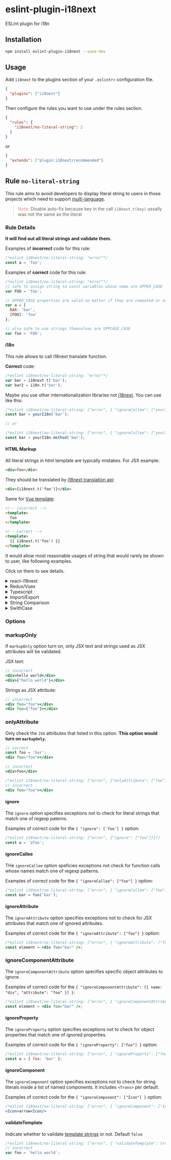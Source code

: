 # eslint-plugin-i18next

ESLint plugin for i18n

## Installation

```bash
npm install eslint-plugin-i18next --save-dev
```

## Usage

Add `i18next` to the plugins section of your `.eslintrc` configuration file.

```json
{
  "plugins": ["i18next"]
}
```

Then configure the rules you want to use under the rules section.

```json
{
  "rules": {
    "i18next/no-literal-string": 2
  }
}
```

or

```json
{
  "extends": ["plugin:i18next/recommended"]
}
```

## Rule `no-literal-string`

This rule aims to avoid developers to display literal string to users
in those projects which need to support [multi-language](https://www.i18next.com/).

> <span style="color: lightcoral">Note:</span> Disable auto-fix because key in the call `i18next.t(key)` ussally was not the same as the literal

### Rule Details

**It will find out all literal strings and validate them.**

Examples of **incorrect** code for this rule:

```js
/*eslint i18next/no-literal-string: "error"*/
const a = 'foo';
```

Examples of **correct** code for this rule:

```js
/*eslint i18next/no-literal-string: "error"*/
// safe to assign string to const variables whose name are UPPER_CASE
var FOO = 'foo';

// UPPER_CASE properties are valid no matter if they are computed or not
var a = {
  BAR: 'bar',
  [FOO]: 'foo'
};

// also safe to use strings themselves are UPPCASE_CASE
var foo = 'FOO';
```

#### i18n

This rule allows to call i18next translate function.

**Correct** code:

```js
/*eslint i18next/no-literal-string: "error"*/
var bar = i18next.t('bar');
var bar2 = i18n.t('bar');
```

Maybe you use other internationalization libraries
not [i18next](https://www.i18next.com/). You can use like this:

```js
/*eslint i18next/no-literal-string: ["error", { "ignoreCallee": ["yourI18n"] }]*/
const bar = yourI18n('bar');

// or

/*eslint i18next/no-literal-string: ["error", { "ignoreCallee": ["yourI18n.method"] }]*/
const bar = yourI18n.method('bar');
```

#### HTML Markup

All literal strings in html template are typically mistakes. For JSX example:

```HTML
<div>foo</div>
```

They should be translated by [i18next translation api](https://www.i18next.com/):

```HTML
<div>{i18next.t('foo')}</div>
```

Same for [Vue template](https://vuejs.org/v2/guide/syntax.html):

```HTML
<!-- incorrect -->
<template>
  foo
</template>

<!-- correct -->
<template>
  {{ i18next.t('foo') }}
</template>
```

It would allow most reasonable usages of string that would rarely be shown to user, like following examples.

Click on them to see details.

<details>
<summary>
react-i18next
</summary>

This plugin are compatible with [react-i18next](https://react.i18next.com/)

```tsx
// correct
<Trans>
  <span>bar</span>
</Trans>
```

</details>

<details>
<summary>
Redux/Vuex
</summary>

This rule also works with those state managers like
[Redux](https://redux.js.org/) and [Vuex](https://vuex.vuejs.org/).

**Correct** code:

```js
var bar = store.dispatch('bar');
var bar2 = store.commit('bar');
```

</details>

<details>
<summary>
Typescript
</summary>

This plugin would not complain on those reasonable usages of string.

The following cases are considered as **correct**:

```typescript
var a: Type['member'];
var a: Omit<T, 'key'>;
enum E {
  A = 1
}
var a = E['A'];
var a: { t: 'button' } = { t: 'button' };
var a: 'abc' | 'name' = 'abc';
```

We require type information to work properly, so you need to add some options in your `.eslintrc`:

```js
  "parserOptions": {
    // path of your tsconfig.json
    "project": "./tsconfig.json"
  }
```

See
[here](https://github.com/typescript-eslint/typescript-eslint/tree/master/packages/eslint-plugin#usage)
for more deteils.

</details>

<details>

<summary>
Import/Export
</summary>

The following cases are **allowed**:

```typescript
import mod from 'm';
import('mod');
require('mod');

export { named } from 'm';
export * from 'm';
```

</details>

<details>
<summary>
String Comparison
</summary>

String comparison is fine.

```typescript
// correct
name === 'Android' || name === 'iOS';
```

</details>

<details>
<summary>
SwithCase
</summary>

Skip switchcase statement:

```typescript
// correct
switch (type) {
  case 'foo':
    break;
  case 'bar':
    break;
}
```

</details>

### Options

### markupOnly

If `markupOnly` option turn on, only JSX text and strings used as JSX attributes will be validated.

JSX text:

```jsx
// incorrect
<div>hello world</div>
<div>{"hello world"}</div>
```

Strings as JSX attribute:

```jsx
// incorrect
<div foo="foo"></div>
<div foo={"foo"}></div>
```

### onlyAttribute

Only check the `JSX` attributes that listed in this option. **This option would turn on `markupOnly`.**

```jsx
// correct
const foo = 'bar';
<div foo="foo"></div>

// incorrect
<div>foo</div>

/*eslint i18next/no-literal-string: ["error", {"onlyAttribute": ["foo"]}]*/
// incorrect
<div foo="foo"></div>
```

#### ignore

The `ignore` option specifies exceptions not to check for
literal strings that match one of regexp paterns.

Examples of correct code for the `{ "ignore": ['foo'] }` option:

```js
/*eslint i18next/no-literal-string: ["error", {"ignore": ["foo"]}]*/
const a = 'afoo';
```

#### ignoreCallee

THe `ignoreCallee` option speficies exceptions not check for
function calls whose names match one of regexp patterns.

Examples of correct code for the `{ "ignoreCallee": ["foo"] }` option:

```js
/*eslint i18next/no-literal-string: ["error", { "ignoreCallee": ["foo"] }]*/
const bar = foo('bar');
```

#### ignoreAttribute

The `ignoreAttribute` option specifies exceptions not to check for JSX attributes that match one of ignored attributes.

Examples of correct code for the `{ "ignoreAttribute": ["foo"] }` option:

```jsx
/*eslint i18next/no-literal-string: ["error", { "ignoreAttribute": ["foo"] }]*/
const element = <div foo="bar" />;
```

### ignoreComponentAttribute

The `ignoreComponentAttribute` option specifies specific object attributes to ignore.

Examples of correct code for the `{ "ignoreComponentAttribute": [{ name: "div", "attribute": "foo" }] }`:

```jsx
/*eslint i18next/no-literal-string: ["error", { "ignoreComponentAttribute": [{ name: "div", "attribute": "foo" }] }]*/
const element = <div foo="bar" />;
```

#### ignoreProperty

The `ignoreProperty` option specifies exceptions not to check for object properties that match one of ignored properties.

Examples of correct code for the `{ "ignoreProperty": ["foo"] }` option:

```jsx
/*eslint i18next/no-literal-string: ["error", { "ignoreProperty": ["foo"] }]*/
const a = { foo: 'bar' };
```

#### ignoreComponent

The `ignoreComponent` option specifies exceptions not to check for string literals inside a list of named components. It includes `<Trans>` per default.

Examples of correct code for the `{ "ignoreComponent": ["Icon"] }` option:

```jsx
/*eslint i18next/no-literal-string: ["error", { "ignoreComponent": ["Icon"] }]*/
<Icon>arrow<Icon/>
```

#### validateTemplate

Indicate whether to validate [template strings](https://developer.mozilla.org/en-US/docs/Web/JavaScript/Reference/Template_literals) or not. Default `false`

```js
/*eslint i18next/no-literal-string: ["error", { "validateTemplate": true }]*/
// incorrect
var foo = `hello world`;
```
